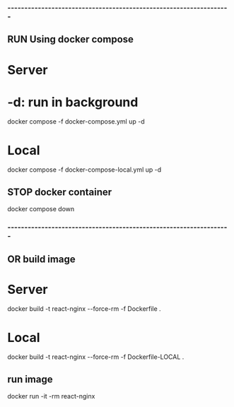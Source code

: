 ### ------------------------------------------------------------------
## RUN Using docker compose
# Server
# -d: run in background
docker compose -f docker-compose.yml up -d 
# Local
docker compose -f docker-compose-local.yml up -d

## STOP docker container
docker compose down

### ------------------------------------------------------------------
## OR build image
# Server
docker build -t react-nginx --force-rm -f Dockerfile .
# Local
docker build -t react-nginx --force-rm -f Dockerfile-LOCAL .

## run image
docker run -it -rm react-nginx